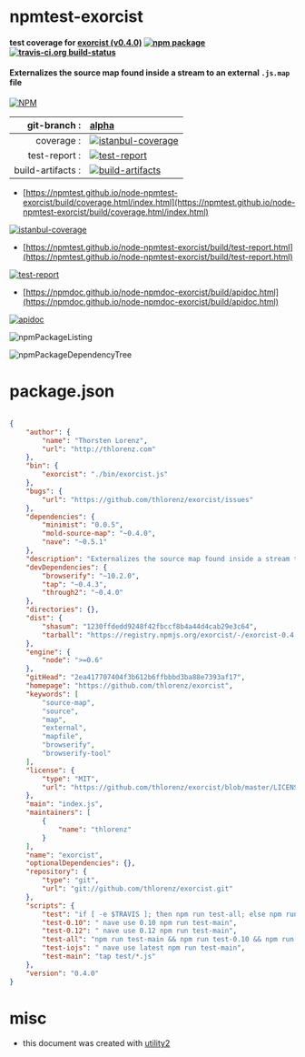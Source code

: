 # npmtest-exorcist

#### test coverage for  [exorcist (v0.4.0)](https://github.com/thlorenz/exorcist)  [![npm package](https://img.shields.io/npm/v/npmtest-exorcist.svg?style=flat-square)](https://www.npmjs.org/package/npmtest-exorcist) [![travis-ci.org build-status](https://api.travis-ci.org/npmtest/node-npmtest-exorcist.svg)](https://travis-ci.org/npmtest/node-npmtest-exorcist)

#### Externalizes the source map found inside a stream to an external `.js.map` file

[![NPM](https://nodei.co/npm/exorcist.png?downloads=true&downloadRank=true&stars=true)](https://www.npmjs.com/package/exorcist)

| git-branch : | [alpha](https://github.com/npmtest/node-npmtest-exorcist/tree/alpha)|
|--:|:--|
| coverage : | [![istanbul-coverage](https://npmtest.github.io/node-npmtest-exorcist/build/coverage.badge.svg)](https://npmtest.github.io/node-npmtest-exorcist/build/coverage.html/index.html)|
| test-report : | [![test-report](https://npmtest.github.io/node-npmtest-exorcist/build/test-report.badge.svg)](https://npmtest.github.io/node-npmtest-exorcist/build/test-report.html)|
| build-artifacts : | [![build-artifacts](https://npmtest.github.io/node-npmtest-exorcist/glyphicons_144_folder_open.png)](https://github.com/npmtest/node-npmtest-exorcist/tree/gh-pages/build)|

- [https://npmtest.github.io/node-npmtest-exorcist/build/coverage.html/index.html](https://npmtest.github.io/node-npmtest-exorcist/build/coverage.html/index.html)

[![istanbul-coverage](https://npmtest.github.io/node-npmtest-exorcist/build/screenCapture.buildCi.browser.%252Ftmp%252Fbuild%252Fcoverage.lib.html.png)](https://npmtest.github.io/node-npmtest-exorcist/build/coverage.html/index.html)

- [https://npmtest.github.io/node-npmtest-exorcist/build/test-report.html](https://npmtest.github.io/node-npmtest-exorcist/build/test-report.html)

[![test-report](https://npmtest.github.io/node-npmtest-exorcist/build/screenCapture.buildCi.browser.%252Ftmp%252Fbuild%252Ftest-report.html.png)](https://npmtest.github.io/node-npmtest-exorcist/build/test-report.html)

- [https://npmdoc.github.io/node-npmdoc-exorcist/build/apidoc.html](https://npmdoc.github.io/node-npmdoc-exorcist/build/apidoc.html)

[![apidoc](https://npmdoc.github.io/node-npmdoc-exorcist/build/screenCapture.buildCi.browser.%252Ftmp%252Fbuild%252Fapidoc.html.png)](https://npmdoc.github.io/node-npmdoc-exorcist/build/apidoc.html)

![npmPackageListing](https://npmtest.github.io/node-npmtest-exorcist/build/screenCapture.npmPackageListing.svg)

![npmPackageDependencyTree](https://npmtest.github.io/node-npmtest-exorcist/build/screenCapture.npmPackageDependencyTree.svg)



# package.json

```json

{
    "author": {
        "name": "Thorsten Lorenz",
        "url": "http://thlorenz.com"
    },
    "bin": {
        "exorcist": "./bin/exorcist.js"
    },
    "bugs": {
        "url": "https://github.com/thlorenz/exorcist/issues"
    },
    "dependencies": {
        "minimist": "0.0.5",
        "mold-source-map": "~0.4.0",
        "nave": "~0.5.1"
    },
    "description": "Externalizes the source map found inside a stream to an external '.js.map' file",
    "devDependencies": {
        "browserify": "~10.2.0",
        "tap": "~0.4.3",
        "through2": "~0.4.0"
    },
    "directories": {},
    "dist": {
        "shasum": "1230ffdedd9248f42fbccf8b4a44d4cab29e3c64",
        "tarball": "https://registry.npmjs.org/exorcist/-/exorcist-0.4.0.tgz"
    },
    "engine": {
        "node": ">=0.6"
    },
    "gitHead": "2ea417707404f3b612b6ffbbbd3ba88e7393af17",
    "homepage": "https://github.com/thlorenz/exorcist",
    "keywords": [
        "source-map",
        "source",
        "map",
        "external",
        "mapfile",
        "browserify",
        "browserify-tool"
    ],
    "license": {
        "type": "MIT",
        "url": "https://github.com/thlorenz/exorcist/blob/master/LICENSE"
    },
    "main": "index.js",
    "maintainers": [
        {
            "name": "thlorenz"
        }
    ],
    "name": "exorcist",
    "optionalDependencies": {},
    "repository": {
        "type": "git",
        "url": "git://github.com/thlorenz/exorcist.git"
    },
    "scripts": {
        "test": "if [ -e $TRAVIS ]; then npm run test-all; else npm run test-main; fi",
        "test-0.10": " nave use 0.10 npm run test-main",
        "test-0.12": " nave use 0.12 npm run test-main",
        "test-all": "npm run test-main && npm run test-0.10 && npm run test-0.12 && npm run test-iojs",
        "test-iojs": " nave use latest npm run test-main",
        "test-main": "tap test/*.js"
    },
    "version": "0.4.0"
}
```



# misc
- this document was created with [utility2](https://github.com/kaizhu256/node-utility2)
